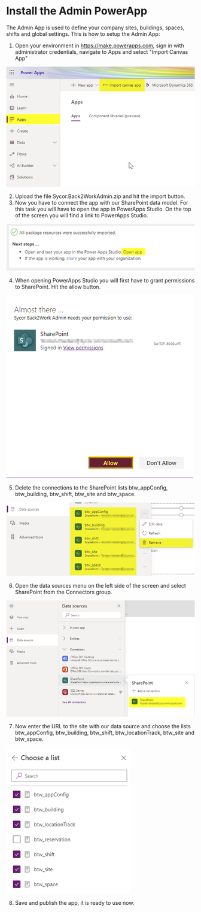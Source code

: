 # Install the Admin PowerApp
The Admin App is used to define your company sites, buildings, spaces, shifts and global settings. This is how to setup the Admin App:
1. Open your environment in https://make.powerapps.com, sign in with administrator credentials, navigate to Apps and select "Import Canvas App"

![Import Canvas App](images/ImportAdminApp1.png)

2. Upload the file Sycor.Back2WorkAdmin.zip and hit the import button.
3. Now you have to connect the app with our SharePoint data model. For this task you will have to open the app in PowerApps Studio. On the top of the screen you will find a link to PowerApps Studio. 

![Import Canvas App](images/ImportAdminApp2.png)

4. When opening PowerApps Studio you will first have to grant permissions to SharePoint. Hit the allow button. 

![Import Canvas App](images/ImportAdminApp3.png)

5. Delete the connections to the SharePoint lists btw_appConfig, btw_building, btw_shift, btw_site and btw_space.

![Import Canvas App](images/ImportAdminApp4.png)

6. Open the data sources menu on the left side of the screen and select SharePoint from the Connectors group. 

![Import Canvas App](images/ImportAdminApp5.png)

7. Now enter the URL to the site with our data source and choose the lists btw_appConfig, btw_building, btw_shift, btw_locationTrack, btw_site and btw_space. 

![Import Canvas App](images/ImportAdminApp6.png)

8. Save and publish the app, it is ready to use now.

